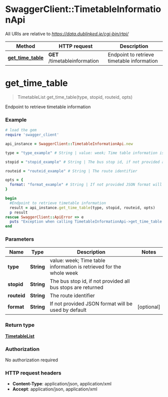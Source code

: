 # SwaggerClient::TimetableInformationApi

All URIs are relative to *https://data.dublinked.ie/cgi-bin/rtpi/*

Method | HTTP request | Description
------------- | ------------- | -------------
[**get_time_table**](TimetableInformationApi.md#get_time_table) | **GET** /timetableinformation | Endpoint to retrieve timetable information


# **get_time_table**
> TimetableList get_time_table(type, stopid, routeid, opts)

Endpoint to retrieve timetable information

### Example
```ruby
# load the gem
require 'swagger_client'

api_instance = SwaggerClient::TimetableInformationApi.new

type = "type_example" # String | value: week; Time table information is retrieved for the whole week

stopid = "stopid_example" # String | The bus stop id, if not provided all bus stops are returned

routeid = "routeid_example" # String | The route identifier

opts = { 
  format: "format_example" # String | If not provided JSON format will be used by default
}

begin
  #Endpoint to retrieve timetable information
  result = api_instance.get_time_table(type, stopid, routeid, opts)
  p result
rescue SwaggerClient::ApiError => e
  puts "Exception when calling TimetableInformationApi->get_time_table: #{e}"
end
```

### Parameters

Name | Type | Description  | Notes
------------- | ------------- | ------------- | -------------
 **type** | **String**| value: week; Time table information is retrieved for the whole week | 
 **stopid** | **String**| The bus stop id, if not provided all bus stops are returned | 
 **routeid** | **String**| The route identifier | 
 **format** | **String**| If not provided JSON format will be used by default | [optional] 

### Return type

[**TimetableList**](TimetableList.md)

### Authorization

No authorization required

### HTTP request headers

 - **Content-Type**: application/json, application/xml
 - **Accept**: application/json, application/xml



